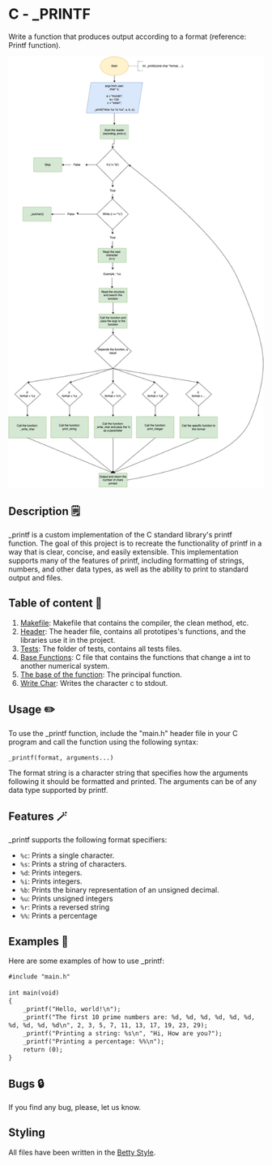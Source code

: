 # C - _PRINTF
Write a function that produces output according to a format (reference: Printf function).

![alt text](https://github.com/ObedRav/holbertonschool-printf/blob/main/_printf.drawio.png)

## Description :spiral_notepad:
_printf is a custom implementation of the C standard library's printf function. The goal of this project is to recreate the functionality of printf in a way that is clear, concise, and easily extensible. This implementation supports many of the features of printf, including formatting of strings, numbers, and other data types, as well as the ability to print to standard output and files.

## Table of content :memo: 
1. [Makefile](./Makefile): Makefile that contains the compiler, the clean method, etc.
2. [Header](./main.h): The header file, contains all prototipes's functions, and the libraries use it in the project.
3. [Tests](./tests): The folder of tests, contains all tests files.
4. [Base Functions](./_base_functions.c): C file that contains the functions that change a int to another numerical system.
5. [The base of the function](./_printf.c): The principal function.
6. [Write Char](./_write_char.c): Writes the character c to stdout.

## Usage :pencil2:
To use the _printf function, include the "main.h" header file in your C program and call the function using the following syntax:

```
_printf(format, arguments...)
```

The format string is a character string that specifies how the arguments following it should be formatted and printed. The arguments can be of any data type supported by printf.

## Features :magic_wand:

_printf supports the following format specifiers:
+ `%c`: Prints a single character.
+ `%s`: Prints a string of characters.
+ `%d`: Prints integers.
+ `%i`: Prints integers.
+ `%b`: Prints the binary representation of an unsigned decimal.
+ `%u`: Prints unsigned integers
+ `%r`: Prints a reversed string
+ `%%`: Prints a percentage

## Examples :dart:
Here are some examples of how to use _printf:

```
#include "main.h"

int main(void)
{
    _printf("Hello, world!\n");
    _printf("The first 10 prime numbers are: %d, %d, %d, %d, %d, %d, %d, %d, %d, %d\n", 2, 3, 5, 7, 11, 13, 17, 19, 23, 29);
    _printf("Printing a string: %s\n", "Hi, How are you?");
    _printf("Printing a percentage: %%\n");
    return (0);
}

```

## Bugs :lock:
If you find any bug, please, let us know.

## Styling
All files have been written in the [Betty Style](https://github.com/hs-hq/Betty).
